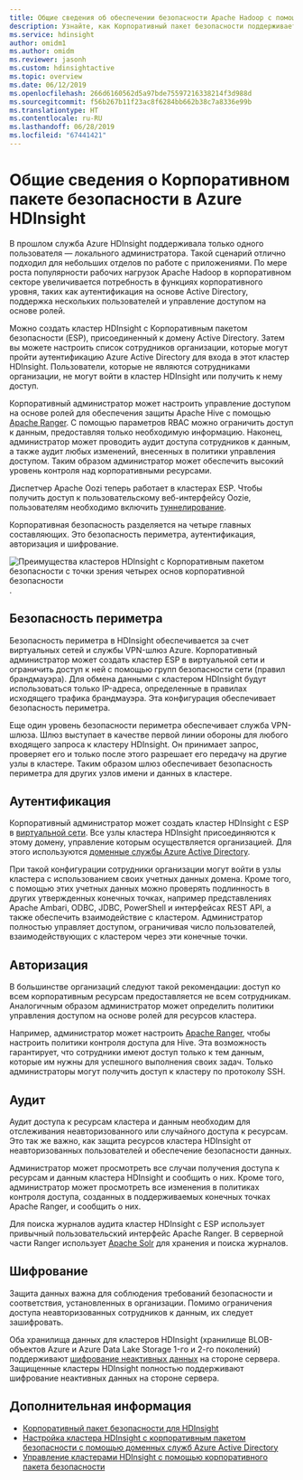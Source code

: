 ```yaml
---
title: Общие сведения об обеспечении безопасности Apache Hadoop с помощью Корпоративного пакета безопасности
description: Узнайте, как Корпоративный пакет безопасности поддерживает четыре основных принципа безопасности предприятия.
ms.service: hdinsight
author: omidm1
ms.author: omidm
ms.reviewer: jasonh
ms.custom: hdinsightactive
ms.topic: overview
ms.date: 06/12/2019
ms.openlocfilehash: 266d6160562d5a97bde75597216338214f3d988d
ms.sourcegitcommit: f56b267b11f23ac8f6284bb662b38c7a8336e99b
ms.translationtype: HT
ms.contentlocale: ru-RU
ms.lasthandoff: 06/28/2019
ms.locfileid: "67441421"
---
```

# <a name="what-is-enterprise-security-package-in-azure-hdinsight"></a>Общие сведения о Корпоративном пакете безопасности в Azure HDInsight

В прошлом служба Azure HDInsight поддерживала только одного пользователя — локального администратора. Такой сценарий отлично подходил для небольших отделов по работе с приложениями. По мере роста популярности рабочих нагрузок Apache Hadoop в корпоративном секторе увеличивается потребность в функциях корпоративного уровня, таких как аутентификация на основе Active Directory, поддержка нескольких пользователей и управление доступом на основе ролей. 

Можно создать кластер HDInsight с Корпоративным пакетом безопасности (ESP), присоединенный к домену Active Directory. Затем вы можете настроить список сотрудников организации, которые могут пройти аутентификацию Azure Active Directory для входа в этот кластер HDInsight. Пользователи, которые не являются сотрудниками организации, не могут войти в кластер HDInsight или получить к нему доступ. 

Корпоративный администратор может настроить управление доступом на основе ролей для обеспечения защиты Apache Hive с помощью [Apache Ranger](https://ranger.apache.org/). С помощью параметров RBAC можно ограничить доступ к данным, предоставляя только необходимую информацию. Наконец, администратор может проводить аудит доступа сотрудников к данным, а также аудит любых изменений, внесенных в политики управления доступом. Таким образом администратор может обеспечить высокий уровень контроля над корпоративными ресурсами.

Диспетчер Apache Oozi теперь работает в кластерах ESP. Чтобы получить доступ к пользовательскому веб-интерфейсу Oozie, пользователям необходимо включить [туннелирование](../hdinsight-linux-ambari-ssh-tunnel.md).

Корпоративная безопасность разделяется на четыре главных составляющих. Это безопасность периметра, аутентификация, авторизация и шифрование.

![Преимущества кластеров HDInsight с Корпоративным пакетом безопасности с точки зрения четырех основ корпоративной безопасности](./media/apache-domain-joined-introduction/hdinsight-domain-joined-four-pillars.png).

## <a name="perimeter-security"></a>Безопасность периметра
Безопасность периметра в HDInsight обеспечивается за счет виртуальных сетей и службы VPN-шлюз Azure. Корпоративный администратор может создать кластер ESP в виртуальной сети и ограничить доступ к ней с помощью групп безопасности сети (правил брандмауэра). Для обмена данными с кластером HDInsight будут использоваться только IP-адреса, определенные в правилах исходящего трафика брандмауэра. Эта конфигурация обеспечивает безопасность периметра.

Еще один уровень безопасности периметра обеспечивает служба VPN-шлюза. Шлюз выступает в качестве первой линии обороны для любого входящего запроса к кластеру HDInsight. Он принимает запрос, проверяет его и только после этого разрешает его передачу на другие узлы в кластере. Таким образом шлюз обеспечивает безопасность периметра для других узлов имени и данных в кластере.

## <a name="authentication"></a>Аутентификация
Корпоративный администратор может создать кластер HDInsight с ESP в [виртуальной сети](https://azure.microsoft.com/services/virtual-network/). Все узлы кластера HDInsight присоединяются к этому домену, управление которым осуществляется организацией. Для этого используются [доменные службы Azure Active Directory](../../active-directory-domain-services/overview.md). 

При такой конфигурации сотрудники организации могут войти в узлы кластера с использованием своих учетных данных домена. Кроме того, с помощью этих учетных данных можно проверять подлинность в других утвержденных конечных точках, например представлениях Apache Ambari, ODBC, JDBC, PowerShell и интерфейсах REST API, а также обеспечить взаимодействие с кластером. Администратор полностью управляет доступом, ограничивая число пользователей, взаимодействующих с кластером через эти конечные точки.

## <a name="authorization"></a>Авторизация
В большинстве организаций следуют такой рекомендации: доступ ко всем корпоративным ресурсам предоставляется не всем сотрудникам. Аналогичным образом администратор может определить политики управления доступом на основе ролей для ресурсов кластера. 

Например, администратор может настроить [Apache Ranger](https://ranger.apache.org/), чтобы настроить политики контроля доступа для Hive. Эта возможность гарантирует, что сотрудники имеют доступ только к тем данным, которые им нужны для успешного выполнения своих задач. Только администраторы могут получить доступ к кластеру по протоколу SSH.

## <a name="auditing"></a>Аудит
Аудит доступа к ресурсам кластера и данным необходим для отслеживания неавторизованного или случайного доступа к ресурсам. Это так же важно, как защита ресурсов кластера HDInsight от неавторизованных пользователей и обеспечение безопасности данных. 

Администратор может просмотреть все случаи получения доступа к ресурсам и данным кластера HDInsight и сообщить о них. Кроме того, администратор может просмотреть все изменения в политиках контроля доступа, созданных в поддерживаемых конечных точках Apache Ranger, и сообщить о них. 

Для поиска журналов аудита кластер HDInsight с ESP использует привычный пользовательский интерфейс Apache Ranger. В серверной части Ranger использует [Apache Solr](https://lucene.apache.org/solr/) для хранения и поиска журналов.

## <a name="encryption"></a>Шифрование
Защита данных важна для соблюдения требований безопасности и соответствия, установленных в организации. Помимо ограничения доступа неавторизованных сотрудников к данным, их следует зашифровать. 

Оба хранилища данных для кластеров HDInsight (хранилище BLOB-объектов Azure и Azure Data Lake Storage 1-го и 2-го поколений) поддерживают [шифрование неактивных данных](../../storage/common/storage-service-encryption.md) на стороне сервера. Защищенные кластеры HDInsight полностью поддерживают шифрование неактивных данных на стороне сервера.

## <a name="next-steps"></a>Дополнительная информация

* [Корпоративный пакет безопасности для HDInsight](apache-domain-joined-architecture.md)
* [Настройка кластера HDInsight с корпоративным пакетом безопасности с помощью доменных служб Azure Active Directory](apache-domain-joined-configure.md)
* [Управление кластерами HDInsight с помощью корпоративного пакета безопасности](apache-domain-joined-manage.md)